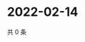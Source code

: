 # 2022-02-14

共 0 条

<!-- BEGIN WEIBO -->
<!-- 最后更新时间 Mon Feb 14 2022 13:00:50 GMT+0800 (China Standard Time) -->

<!-- END WEIBO -->
